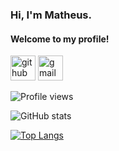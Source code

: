### Hi, I'm Matheus.
#### Welcome to my profile!

[<img src='https://cdn.jsdelivr.net/npm/simple-icons@3.0.1/icons/github.svg' alt='github' height='40'>](https://github.com/matheus-nbx52)  [<img src='https://cdn.jsdelivr.net/npm/simple-icons@3.0.1/icons/gmail.svg' alt='gmail' height='40'>](mailto:matheusfssilva2001@gmail.com) 

![Profile views](https://gpvc.arturio.dev/matheus-nbx52) 

![GitHub stats](https://github-readme-stats.vercel.app/api?username=matheus-nbx52&show_icons=true)  

[![Top Langs](https://github-readme-stats.vercel.app/api/top-langs/?username=matheus-nbx52)](https://github.com/anuraghazra/github-readme-stats)
